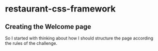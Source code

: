 # restaurant-css-framework

## Creating the Welcome page
So I started with thinking about how I should structure the page according the rules of the challenge.
